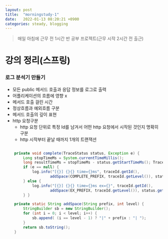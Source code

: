 ```yaml
---
layout: post
title:  "morningstudy-1"
date:   2022-01-13 08:20:21 +0900
categories: steady, blogging
---
```


> 매일 아침에 근무 전 1시간 반 공부 프로젝트(근무 시작 2시간 전 출근)

# 강의 정리(스프링)


### 로그 분석기 만들기
- 모든 public 메서드 호출과 응답 정보를 로그로 출력
- 어플리케이션의 흐름에 영향 x
- 메서드 호출 걸린 시간
- 정상흐름과 예외흐름 구분
- 메서드 호출의 깊이 표현
- http 요청구분
    - http 요청 단위로 특정 Id를 남겨서 어떤 http 요청에서 시작된 것인지 명확히 구분
    - http 시작부터 끝날 때까지 1개의 트랜잭션


```java

    private void complete(TraceStatus status, Exception e) { 
        Long stopTimeMs = System.currentTimeMillis();
        long resultTimeMs = stopTimeMs - status.getStartTimeMs(); TraceId traceId = status.getTraceId();
        if (e == null) {
            log.info("[{}] {}{} time={}ms", traceId.getId(),
                    addSpace(COMPLETE_PREFIX, traceId.getLevel()), status.getMessage(), resultTimeMs);
        } else {
            log.info("[{}] {}{} time={}ms ex={}", traceId.getId(),
                    addSpace(EX_PREFIX, traceId.getLevel()), status.getMessage(), resultTimeMs, e.toString());
        } }

    private static String addSpace(String prefix, int level) {
        StringBuilder sb = new StringBuilder();
        for (int i = 0; i < level; i++) {
            sb.append( (i == level - 1) ? "|" + prefix : "| ");
        }
        return sb.toString();
    }

```